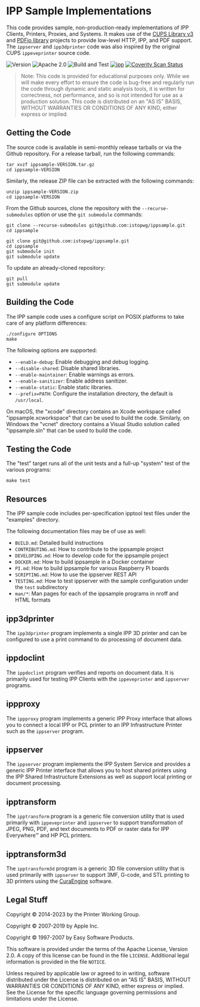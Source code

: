 IPP Sample Implementations
==========================

This code provides sample, non-production-ready implementations of IPP Clients,
Printers, Proxies, and Systems.  It makes use of the [CUPS Library v3][LIBCUPS]
and [PDFio library][PDFIO] projects to provide low-level HTTP, IPP, and PDF
support.  The `ippserver` and `ipp3dprinter` code was also inspired by the
original CUPS `ippeveprinter` source code.

![Version](https://img.shields.io/github/v/release/istopwg/ippsample?include_prereleases)
![Apache 2.0](https://img.shields.io/github/license/istopwg/ippsample)
![Build and Test](https://github.com/istopwg/ippsample/workflows/Build%20and%20Test/badge.svg)
[![ipp](https://snapcraft.io/ipp/badge.svg)](https://snapcraft.io/ipp)
[![Coverity Scan Status](https://img.shields.io/coverity/scan/22384.svg)](https://scan.coverity.com/projects/istopwg-ippsample)

> Note: This code is provided for educational purposes only.  While we will make
> every effort to ensure the code is bug-free and regularly run the code
> through dynamic and static analysis tools, it is written for correctness, not
> performance, and so is not intended for use as a production solution.  This
> code is distributed on an "AS IS" BASIS, WITHOUT WARRANTIES OR CONDITIONS OF
> ANY KIND, either express or implied.


Getting the Code
----------------

The source code is available in semi-monthly release tarballs or via the Github
repository.  For a release tarball, run the following commands:

    tar xvzf ippsample-VERSION.tar.gz
    cd ippsample-VERSION

Similarly, the release ZIP file can be extracted with the following commands:

    unzip ippsample-VERSION.zip
    cd ippsample-VERSION

From the Github sources, clone the repository with the `--recurse-submodules`
option *or* use the `git submodule` commands:

    git clone --recurse-submodules git@github.com:istopwg/ippsample.git
    cd ippsample

    git clone git@github.com:istopwg/ippsample.git
    cd ippsample
    git submodule init
    git submodule update

To update an already-cloned repository:

    git pull
    git submodule update


Building the Code
-----------------

The IPP sample code uses a configure script on POSIX platforms to take care of
any platform differences:

    ./configure OPTIONS
    make

The following options are supported:

- `--enable-debug`: Enable debugging and debug logging.
- `--disable-shared`: Disable shared libraries.
- `--enable-maintainer`: Enable warnings as errors.
- `--enable-sanitizer`: Enable address sanitizer.
- `--enable-static`: Enable static libraries.
- `--prefix=PATH`: Configure the installation directory, the default is
  `/usr/local`.

On macOS, the "xcode" directory contains an Xcode workspace called
"ippsample.xcworkspace" that can be used to build the code.  Similarly, on
Windows the "vcnet" directory contains a Visual Studio solution called
"ippsample.sln" that can be used to build the code.


Testing the Code
----------------

The "test" target runs all of the unit tests and a full-up "system" test of the
various programs:

    make test


Resources
---------

The IPP sample code includes per-specification ipptool test files under the
"examples" directory.

The following documentation files may be of use as well:

- `BUILD.md`: Detailed build instructions
- `CONTRIBUTING.md`: How to contribute to the ippsample project
- `DEVELOPING.md`: How to develop code for the ippsample project
- `DOCKER.md`: How to build ippsample in a Docker container
- `PI.md`: How to build ippsample for various Raspberry Pi boards
- `SCRIPTING.md`: How to use the ippserver REST API
- `TESTING.md`: How to test ippserver with the sample configuration under the
  `test` subdirectory
- `man/*`: Man pages for each of the ippsample programs in nroff and HTML
  formats


ipp3dprinter
-------------

The `ipp3dprinter` program implements a single IPP 3D printer and can be
configured to use a print command to do processing of document data.


ippdoclint
----------

The `ippdoclint` program verifies and reports on document data.  It is primarily
used for testing IPP Clients with the `ippeveprinter` and `ippserver` programs.


ippproxy
--------

The `ippproxy` program implements a generic IPP Proxy interface that allows you
to connect a local IPP or PCL printer to an IPP Infrastructure Printer such as
the `ippserver` program.


ippserver
---------

The `ippserver` program implements the IPP System Service and provides a generic
IPP Printer interface that allows you to host shared printers using the IPP
Shared Infrastructure Extensions as well as support local printing or document
processing.


ipptransform
------------

The `ipptransform` program is a generic file conversion utility that is used
primarily with `ippeveprinter` and `ippserver` to support transformation of
JPEG, PNG, PDF, and text documents to PDF or raster data for IPP Everywhere™
and HP PCL printers.


ipptransform3d
--------------

The `ipptransform3d` program is a generic 3D file conversion utility that is
used primarily with `ippserver` to support 3MF, G-code, and STL printing to 3D
printers using the [CuraEngine][CURA] software.


Legal Stuff
-----------

Copyright © 2014-2023 by the Printer Working Group.

Copyright © 2007-2019 by Apple Inc.

Copyright © 1997-2007 by Easy Software Products.

This software is provided under the terms of the Apache License, Version 2.0.
A copy of this license can be found in the file `LICENSE`.  Additional legal
information is provided in the file `NOTICE`.

Unless required by applicable law or agreed to in writing, software distributed
under the License is distributed on an "AS IS" BASIS, WITHOUT WARRANTIES OR
CONDITIONS OF ANY KIND, either express or implied.  See the License for the
specific language governing permissions and limitations under the License.


[CURA]: https://github.com/Ultimaker/CuraEngine
[LIBCUPS]: https://github.com/OpenPrinting/libcups
[PDFIO]: https://github.com/michaelrsweet/pdfio
